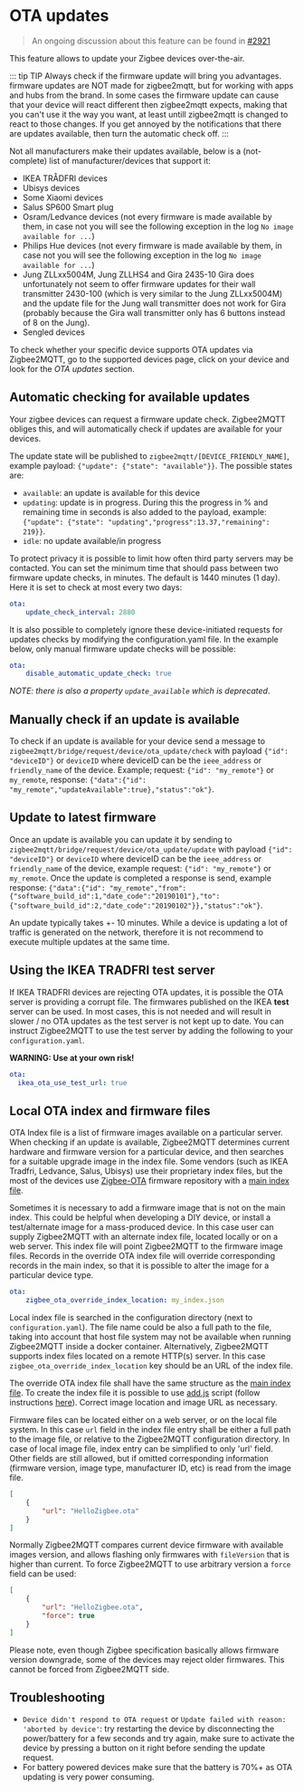 ---
---
# OTA updates

> An ongoing discussion about this feature can be found in [#2921](https://github.com/Koenkk/zigbee2mqtt/issues/2921)

This feature allows to update your Zigbee devices over-the-air.

::: tip TIP
Always check if the firmware update will bring you advantages. firmware updates are NOT made for zigbee2mqtt, but for working with apps and hubs from the brand.
In some cases the firmware update can cause that your device will react different then zigbee2mqtt expects, making that you can't use it the way you want, at least untill zigbee2mqtt is changed to react to those changes.
If you get annoyed by the notifications that there are updates available, then turn the automatic check off.
:::

Not all manufacturers make their updates available, below is a (not-complete) list of manufacturer/devices that support it:
- IKEA TRÅDFRI devices
- Ubisys devices
- Some Xiaomi devices
- Salus SP600 Smart plug
- Osram/Ledvance devices (not every firmware is made available by them, in case not you will see the following exception in the log `No image available for ...`)
- Philips Hue devices (not every firmware is made available by them, in case not you will see the following exception in the log `No image available for ...`)
- Jung ZLLxx5004M, Jung ZLLHS4 and Gira 2435-10
Gira does unfortunately not seem to offer firmware updates for their wall transmitter 2430-100 (which is very similar to the Jung ZLLxx5004M) and the update file for the Jung wall transmitter does not work for Gira (probably because the Gira wall transmitter only has 6 buttons instead of 8 on the Jung).
- Sengled devices

To check whether your specific device supports OTA updates via Zigbee2MQTT, go to the supported devices page, click on your device and look for the *OTA updates* section.

## Automatic checking for available updates
Your zigbee devices can request a firmware update check. Zigbee2MQTT obliges this, and will automatically check if updates are available for your devices.

The update state will be published to `zigbee2mqtt/[DEVICE_FRIENDLY_NAME]`, example payload: `{"update": {"state": "available"}}`.
The possible states are:
- `available`: an update is available for this device
- `updating`: update is in progress. During this the progress in % and remaining time in seconds is also added to the payload, example: `{"update": {"state": "updating","progress":13.37,"remaining": 219}}`.
- `idle`: no update available/in progress

To protect privacy it is possible to limit how often third party servers may be contacted. You can set the minimum time that should pass between two firmware update checks, in minutes. The default is 1440 minutes (1 day). Here it is set to check at most every two days:

```yaml
ota:
    update_check_interval: 2880
```

It is also possible to completely ignore these device-initiated requests for updates checks by modifying the configuration.yaml file. In the example below, only manual firmware update checks will be possible:

```yaml
ota:
    disable_automatic_update_check: true
```


*NOTE: there is also a property `update_available` which is deprecated*.

## Manually check if an update is available
To check if an update is available for your device send a message to `zigbee2mqtt/bridge/request/device/ota_update/check` with payload `{"id": "deviceID"}` or `deviceID` where deviceID can be the `ieee_address` or `friendly_name` of the device. Example; request: `{"id": "my_remote"}` or `my_remote`, response: `{"data":{"id": "my_remote","updateAvailable":true},"status":"ok"}`.

## Update to latest firmware
Once an update is available you can update it by sending to `zigbee2mqtt/bridge/request/device/ota_update/update` with payload `{"id": "deviceID"}` or `deviceID` where deviceID can be the `ieee_address` or `friendly_name` of the device, example request: `{"id": "my_remote"}` or `my_remote`. Once the update is completed a response is send, example response: `{"data":{"id": "my_remote","from":{"software_build_id":1,"date_code":"20190101"},"to":{"software_build_id":2,"date_code":"20190102"}},"status":"ok"}`.

An update typically takes +- 10 minutes. While a device is updating a lot of traffic is generated on the network, therefore it is not recommend to execute multiple updates at the same time.

## Using the IKEA TRADFRI test server
If IKEA TRADFRI devices are rejecting OTA updates, it is possible the OTA server is providing a corrupt file. The firmwares published on the IKEA **test** server can be used. In most cases, this is not needed and will result in slower / no OTA updates as the test server is not kept up to date. You can instruct Zigbee2MQTT to use the test server by adding the following to your `configuration.yaml`.

**WARNING: Use at your own risk!**

```yaml
ota:
  ikea_ota_use_test_url: true
```

## Local OTA index and firmware files

OTA Index file is a list of firmware images available on a particular server. When checking if an update is available, Zigbee2MQTT determines current hardware and firmware version for a particular device, and then searches for a suitable upgrade image in the index file. Some vendors (such as IKEA Tradfri, Ledvance, Salus, Ubisys) use their proprietary index files, but the most of the devices use [Zigbee-OTA](https://github.com/Koenkk/zigbee-OTA) firmware repository with a [main index file](https://github.com/Koenkk/zigbee-OTA/blob/master/index.json).

Sometimes it is necessary to add a firmware image that is not on the main index. This could be helpful when developing a DIY device, or install a test/alternate image for a mass-produced device. In this case user can supply Zigbee2MQTT with an alternate index file, located locally or on a web server. This index file will point Zigbee2MQTT to the firmware image files. Records in the override OTA index file will override corresponding records in the main index, so that it is possible to alter the image for a particular device type.

```yaml
ota:
    zigbee_ota_override_index_location: my_index.json
```

Local index file is searched in the configuration directory (next to `configuration.yaml`). The file name could be also a full path to the file, taking into account that host file system may not be available when running Zigbee2MQTT inside a docker container. Alternatively, Zigbee2MQTT supports index files located on a remote HTTP(s) server. In this case `zigbee_ota_override_index_location` key should be an URL of the index file.

The override OTA index file shall have the same structure as the [main index file](https://github.com/Koenkk/zigbee-OTA/blob/master/index.json). To create the index file it is possible to use [add.js](https://github.com/Koenkk/zigbee-OTA/blob/master/scripts/add.js) script (follow instructions [here](https://github.com/Koenkk/zigbee-OTA)). Correct image location and image URL as necessary.

Firmware files can be located either on a web server, or on the local file system. In this case `url` field in the index file entry shall be either a full path to the image file, or relative to the Zigbee2MQTT configuration directory. In case of local image file, index entry can be simplified to only 'url' field. Other fields are still allowed, but if omitted corresponding information (firmware version, image type, manufacturer ID, etc) is read from the image file.

```json
[
    {
        "url": "HelloZigbee.ota"
    }
]
```

Normally Zigbee2MQTT compares current device firmware with available images version, and allows flashing only firmwares with `fileVersion` that is higher than current. To force Zigbee2MQTT to use arbitrary version a `force` field can be used:

```json
[
    {
        "url": "HelloZigbee.ota",
        "force": true
    }
]
```

Please note, even though Zigbee specification basically allows firmware version downgrade, some of the devices may reject older firmwares. This cannot be forced from Zigbee2MQTT side.

## Troubleshooting
- `Device didn't respond to OTA request` or `Update failed with reason: 'aborted by device'`: try restarting the device by disconnecting the power/battery for a few seconds and try again, make sure to activate the device by pressing a button on it right before sending the update request.
- For battery powered devices make sure that the battery is 70%+ as OTA updating is very power consuming.
